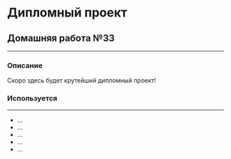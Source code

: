 # Дипломный проект
## Домашняя работа №33

---

### Описание

Скоро здесь будет крутейший дипломный проект!


### Используется

---

- ...
- ...
- ...
- ...
- ...
